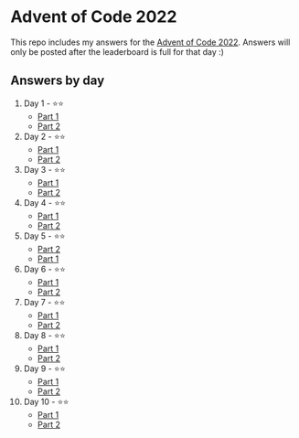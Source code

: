 # Advent of Code 2022

This repo includes my answers for the [Advent of Code 2022](https://adventofcode.com/). Answers will only be posted after the leaderboard is full for that day :)

## Answers by day

1. Day 1 - ⭐️⭐️
    - [Part 1](day-1/part-1.py)
    - [Part 2](day-1/part-2.py)
2. Day 2 - ⭐️⭐️
    - [Part 1](day-2/part-1.py)
    - [Part 2](day-2/part-2.py)
3. Day 3 - ⭐️⭐️
    - [Part 1](day-3/part-1.py)
    - [Part 2](day-3/part-2.py)
4. Day 4 - ⭐️⭐️
    - [Part 1](day-4/part-1.py)
    - [Part 2](day-4/part-2.py)
5. Day 5 - ⭐️⭐️
    - [Part 2](day-5/part-2.py)
    - [Part 1](day-5/part-1.py)
6. Day 6 - ⭐️⭐️
    - [Part 1](day-6/part-1.py)
    - [Part 2](day-6/part-2.py)
7. Day 7 - ⭐️⭐️
    - [Part 1](day-7/part-1.py)
    - [Part 2](day-7/part-2.py)
8. Day 8 - ⭐️⭐️
    - [Part 1](day-8/part-1.py)
    - [Part 2](day-8/part-2.py)
9. Day 9 - ⭐️⭐️
    - [Part 1](day-9/part-1.py)
    - [Part 2](day-9/part-2.py)
10. Day 10 - ⭐️⭐️
    - [Part 1](day-10/part-1.py)
    - [Part 2](day-10/part-2.py)
